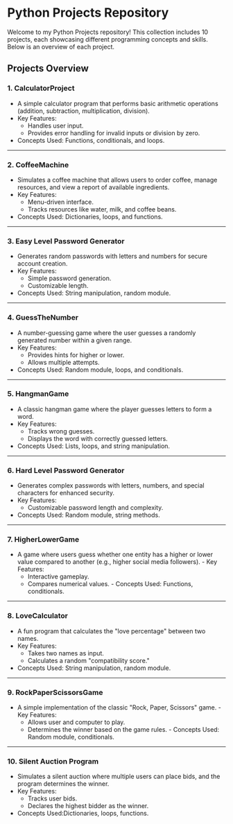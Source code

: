 # Python Projects Repository

Welcome to my Python Projects repository! This collection includes 10 projects, each showcasing different programming concepts and skills. Below is an overview of each project.

## Projects Overview

### 1. CalculatorProject
   - A simple calculator program that performs basic arithmetic operations (addition, subtraction, multiplication, division).
  - Key Features: 
     - Handles user input.
     - Provides error handling for invalid inputs or division by zero.
   - Concepts Used: Functions, conditionals, and loops.

---

### 2. CoffeeMachine
   - Simulates a coffee machine that allows users to order coffee, manage resources, and view a report of available ingredients.
   - Key Features: 
     - Menu-driven interface.
     - Tracks resources like water, milk, and coffee beans.
   - Concepts Used: Dictionaries, loops, and functions.

---

### 3. Easy Level Password Generator
   - Generates random passwords with letters and numbers for secure account creation.
   - Key Features:
     - Simple password generation.
     - Customizable length.
   - Concepts Used: String manipulation, random module.
     
---

### 4. GuessTheNumber
   - A number-guessing game where the user guesses a randomly generated number within a given range.
   - Key Features:
     - Provides hints for higher or lower.
     - Allows multiple attempts.
   - Concepts Used: Random module, loops, and conditionals.
     
---

### 5. HangmanGame
   - A classic hangman game where the player guesses letters to form a word.
   - Key Features: 
     - Tracks wrong guesses.
     - Displays the word with correctly guessed letters.
   - Concepts Used: Lists, loops, and string manipulation.
     
---

### 6. Hard Level Password Generator
   - Generates complex passwords with letters, numbers, and special characters for enhanced security.
   - Key Features:
     - Customizable password length and complexity.
   - Concepts Used: Random module, string methods.

---

### 7. HigherLowerGame
   - A game where users guess whether one entity has a higher or lower value compared to another (e.g., higher social media followers).
    - Key Features: 
     - Interactive gameplay.
     - Compares numerical values.
    - Concepts Used: Functions, conditionals.

---

### 8. LoveCalculator
   - A fun program that calculates the "love percentage" between two names.
   - Key Features: 
     - Takes two names as input.
     - Calculates a random "compatibility score."
   - Concepts Used: String manipulation, random module.
     
---

### 9. RockPaperScissorsGame
   - A simple implementation of the classic "Rock, Paper, Scissors" game.
    - Key Features: 
     - Allows user and computer to play.
     - Determines the winner based on the game rules.
    - Concepts Used: Random module, conditionals.

---

### 10. Silent Auction Program
   - Simulates a silent auction where multiple users can place bids, and the program determines the winner.
   - Key Features:
     - Tracks user bids.
     - Declares the highest bidder as the winner.
   - Concepts Used:Dictionaries, loops, functions.
